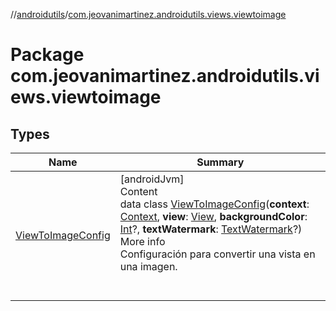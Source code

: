 //[androidutils](../index.md)/[com.jeovanimartinez.androidutils.views.viewtoimage](index.md)



# Package com.jeovanimartinez.androidutils.views.viewtoimage  


## Types  
  
|  Name|  Summary| 
|---|---|
| <a name="com.jeovanimartinez.androidutils.views.viewtoimage/ViewToImageConfig///PointingToDeclaration/"></a>[ViewToImageConfig](-view-to-image-config/index.md)| <a name="com.jeovanimartinez.androidutils.views.viewtoimage/ViewToImageConfig///PointingToDeclaration/"></a>[androidJvm]  <br>Content  <br>data class [ViewToImageConfig](-view-to-image-config/index.md)(**context**: [Context](https://developer.android.com/reference/kotlin/android/content/Context.html), **view**: [View](https://developer.android.com/reference/kotlin/android/view/View.html), **backgroundColor**: [Int](https://kotlinlang.org/api/latest/jvm/stdlib/kotlin/-int/index.html)?, **textWatermark**: [TextWatermark](../com.jeovanimartinez.androidutils.views.viewtoimage.watermark/-text-watermark/index.md)?)  <br>More info  <br>Configuración para convertir una vista en una imagen.  <br><br><br>


